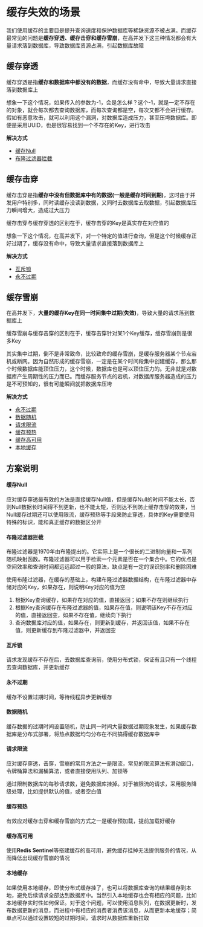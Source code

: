 # 缓存失效的场景

我们使用缓存的主要目是提升查询速度和保护数据库等稀缺资源不被占满。而缓存最常见的问题是**缓存穿透、缓存击穿和缓存雪崩**，在高并发下这三种情况都会有大量请求落到数据库，导致数据库资源占满，引起数据库故障

## 缓存穿透

缓存穿透是指**缓存和数据库中都没有的数据**，而缓存没有命中，导致大量请求直接落到数据库上

想象一下这个情况，如果传入的参数为-1，会是怎么样？这个-1，就是一定不存在的对象，就会每次都去查询数据库，而每次查询都是空，每次又都不会进行缓存。假如有恶意攻击，就可以利用这个漏洞，对数据库造成压力，甚至压垮数据库。即便是采用UUID，也是很容易找到一个不存在的Key，进行攻击

**解决方式**

* [缓存Null](#缓存null)
* [布隆过滤器拦截](#布隆过滤器拦截)

## 缓存击穿

缓存击穿是指**缓存中没有但数据库中有的数据(一般是缓存时间到期)**，这时由于并发用户特别多，同时读缓存没读到数据，又同时去数据库去取数据，引起数据库压力瞬间增大，造成过大压力

缓存击穿与缓存穿透的区别在于，缓存击穿的Key是真实存在对应值的

想象一下这个情况，在高并发下，对一个特定的值进行查询，但是这个时候缓存正好过期了，缓存没有命中，导致大量请求直接落到数据库上

**解决方式**

* [互斥锁](#互斥锁)
* [永不过期](#永不过期)

## 缓存雪崩

在高并发下，**大量的缓存Key在同一时间集中过期(失效)**，导致大量的请求落到数据库上

缓存雪崩与缓存击穿的区别在于，缓存击穿针对某1个Key缓存，缓存雪崩则是很多Key

其实集中过期，倒不是非常致命，比较致命的缓存雪崩，是缓存服务器某个节点宕机或断网。因为自然形成的缓存雪崩，一定是在某个时间段集中创建缓存，那么那个时候数据库能顶住压力，这个时候，数据库也是可以顶住压力的。无非就是对数据库产生周期性的压力而已。而缓存服务节点的宕机，对数据库服务器造成的压力是不可预知的，很有可能瞬间就把数据库压垮

**解决方式**

* [永不过期](#永不过期)
* [数据随机](#数据随机)
* [请求限流](#请求限流)
* [缓存预热](#缓存预热)
* [缓存高可用](#缓存高可用)
* [本地缓存](#本地缓存)

## 方案说明

#### 缓存Null

应对缓存穿透最有效的方法是直接缓存Null值，但是缓存Null的时间不能太长，否则Null数据长时间得不到更新，也不能太短，否则达不到防止缓存击穿的效果，当Null缓存过期还可以使用限流，缓存预热等手段来防止穿透，具体的Key需要使用特殊的标识，能和真正缓存的数据区分开

#### 布隆过滤器拦截

布隆过滤器是1970年由布隆提出的。它实际上是一个很长的二进制向量和一系列随机映射函数。布隆过滤器可以用于检索一个元素是否在一个集合中。它的优点是空间效率和查询时间都远远超过一般的算法，缺点是有一定的误识别率和删除困难

使用布隆过滤器，在缓存的基础上，构建布隆过滤器数据结构，在布隆过滤器中存储对应的Key，如果存在，则说明Key对应的值为空

1. 根据Key查询缓存，如果存在对应的值，直接返回；如果不存在则继续执行
2. 根据Key查询缓存在布隆过滤器的值，如果存在值，则说明该Key不存在对应的值，直接返回空，如果不存在值，继续向下执行
3. 查询数据库对应的值，如果存在，则更新到缓存，并返回该值，如果不存在值，则更新缓存到布隆过滤器中，并返回空

#### 互斥锁

请求发现缓存不存在后，去数据库查询前，使用分布式锁，保证有且只有一个线程去查询数据库，并更新缓存

#### 永不过期

缓存不设置过期时间，等待线程异步更新缓存

#### 数据随机

缓存数据的过期时间设置随机，防止同一时间大量数据过期现象发生，如果缓存数据库是分布式部署，将热点数据均匀分布在不同搞得缓存数据库中

#### 请求限流

应对缓存穿透，击穿，雪崩的常用方法之一是限流，常见的限流算法有滑动窗口，令牌桶算法和漏桶算法，或者直接使用队列、加锁等

通过限制数据库的每秒请求数，避免数据库挂掉。对于被限流的请求，采用服务降级处理，比如提供默认的值，或者空白值

#### 缓存预热

有效应对缓存击穿和缓存雪崩的方式之一是缓存预加载，提前加载好缓存

#### 缓存高可用

使用**Redis Sentinel**等搭建缓存的高可用，避免缓存挂掉无法提供服务的情况，从而降低出现缓存雪崩的情况

#### 本地缓存

如果使用本地缓存，即使分布式缓存挂了，也可以将数据库查询的结果缓存到本地，避免后续请求全部达到数据库中。当然引入本地缓存也会有相应的问题，比如本地缓存实时性如何保证。对于这个问题，可以使用消息队列，在数据更新时，发布数据更新的消息，而进程中有相应的消费者消费该消息，从而更新本地缓存；简单点可以通过设置较短的过期时间，请求时从数据库重新拉取

<!-- https://gongfukangee.github.io/2019/04/02/Cache -->



